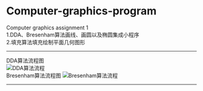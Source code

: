 # Computer-graphics-program
Computer graphics assignment 1  
1.DDA、Bresenham算法画线、画圆以及椭圆集成小程序  
2.填充算法填充绘制平面几何图形  
***
DDA算法流程图  
![DDA算法流程](https://github.com/lk-uoser/Computer-graphics-program/blob/main/image/DDA.png "DDA")  
Bresenham算法流程图
![Bresenham算法流程](https://github.com/lk-uoser/Computer-graphics-program/blob/main/image/B.png "Bresenham")  
***
